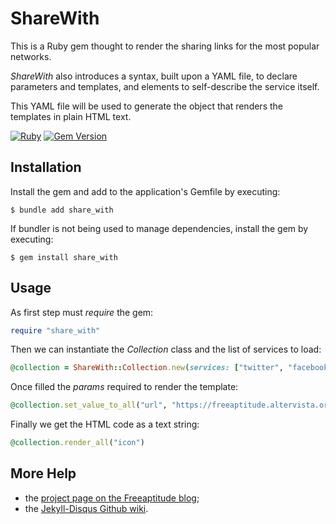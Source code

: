 # ShareWith

This is a Ruby gem thought to render the sharing links for the most popular networks.

*ShareWith* also introduces a syntax, built upon a YAML file, to declare parameters and templates, and
elements to self-describe the service itself.

This YAML file will be used to generate the object that renders the templates in plain HTML text.

[![Ruby](https://github.com/fabiomux/share_with/actions/workflows/main.yml/badge.svg)][wf_main]
[![Gem Version](https://badge.fury.io/rb/share_with.svg)][gem_version]

## Installation

Install the gem and add to the application's Gemfile by executing:

    $ bundle add share_with

If bundler is not being used to manage dependencies, install the gem by executing:

    $ gem install share_with

## Usage

As first step must *require* the gem:
```ruby
require "share_with"
```

Then we can instantiate the *Collection* class and the list of services to load: 
```ruby
@collection = ShareWith::Collection.new(services: ["twitter", "facebook"])
```

Once filled the *params* required to render the template:
```ruby
@collection.set_value_to_all("url", "https://freeaptitude.altervista.org/projects/share-with.html")
```

Finally we get the HTML code as a text string:
```ruby
@collection.render_all("icon")
```

## More Help

- the [project page on the Freeaptitude blog][project_page];
- the [Jekyll-Disqus Github wiki][share_with_wiki].

[project_page]: https://freeaptitude.altervista.org/projects/share-with.html "Project page on the Freeaptitude blog"
[share_with_wiki]: https://github.com/fabiomux/share_with/wiki "ShareWith wiki page on GitHub"
[wf_main]: https://github.com/fabiomux/share_with/actions/workflows/main.yml
[gem_version]: https://badge.fury.io/rb/share_with
